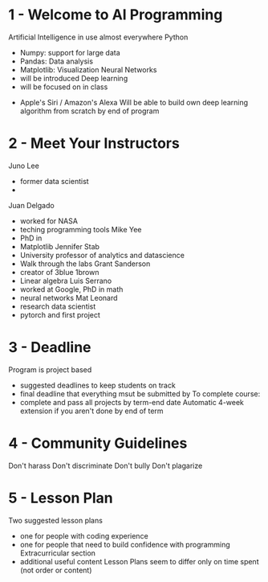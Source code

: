 # 1 - Welcome to AI Programming
Artificial Intelligence in use almost everywhere
Python
- Numpy: support for large data
- Pandas: Data analysis
- Matplotlib: Visualization
Neural Networks
- will be introduced
Deep learning
- will be focused on in class
* Apple's Siri / Amazon's Alexa
Will be able to build own deep learning algorithm from scratch by end of program

# 2 - Meet Your Instructors
Juno Lee 
  - former data scientist
  - 
Juan Delgado
  - worked for NASA
  - teching programming tools
Mike Yee
  - PhD in 
  - Matplotlib
Jennifer Stab
  - University professor of analytics and datascience
  - Walk through the labs
Grant Sanderson
  - creator of 3blue 1brown
  - Linear algebra
Luis Serrano
  - worked at Google, PhD in math
  - neural networks
Mat Leonard
  - research data scientist
  - pytorch and first project

# 3 - Deadline
Program is project based
  - suggested deadlines to keep students on track
  - final deadline that everything msut be submitted by
To complete course:
  - complete and pass all projects by term-end date
Automatic 4-week extension if you aren't done by end of term

# 4 - Community Guidelines
Don't harass
Don't discriminate
Don't bully
Don't plagarize

# 5 - Lesson Plan
Two suggested lesson plans
  - one for people with coding experience
  - one for people that need to build confidence with programming
Extracurricular section
  - additional useful content
Lesson Plans seem to differ only on time spent (not order or content)

